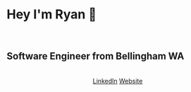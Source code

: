 <h1>Hey I'm Ryan 👋 </h1> </br>
<h2>Software Engineer from Bellingham WA</h2></br>

<center><a href="https://www.linkedin.com/in/ryan-turner-691b5618a/">LinkedIn</a> <a href="rturner.dev">Website </a></center>
